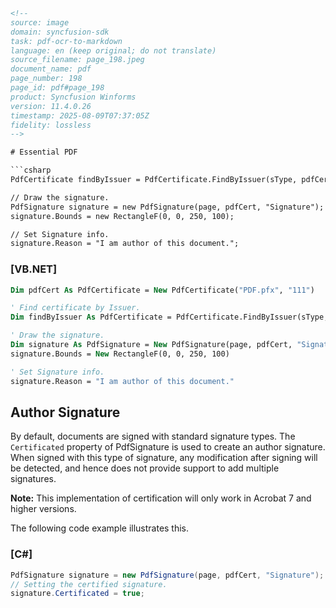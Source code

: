 ```html
<!-- 
source: image
domain: syncfusion-sdk
task: pdf-ocr-to-markdown
language: en (keep original; do not translate)
source_filename: page_198.jpeg
document_name: pdf
page_number: 198
page_id: pdf#page_198
product: Syncfusion Winforms
version: 11.4.0.26
timestamp: 2025-08-09T07:37:05Z
fidelity: lossless
-->

# Essential PDF

```csharp
PdfCertificate findByIssuer = PdfCertificate.FindByIssuer(sType, pdfCert.IssuerName);

// Draw the signature.
PdfSignature signature = new PdfSignature(page, pdfCert, "Signature");
signature.Bounds = new RectangleF(0, 0, 250, 100);

// Set Signature info.
signature.Reason = "I am author of this document.";
```

### [VB.NET]

```vb
Dim pdfCert As PdfCertificate = New PdfCertificate("PDF.pfx", "111")

' Find certificate by Issuer.
Dim findByIssuer As PdfCertificate = PdfCertificate.FindByIssuer(sType, pdfCert.IssuerName)

' Draw the signature.
Dim signature As PdfSignature = New PdfSignature(page, pdfCert, "Signature")
signature.Bounds = New RectangleF(0, 0, 250, 100)

' Set Signature info.
signature.Reason = "I am author of this document."
```

## Author Signature

By default, documents are signed with standard signature types. The `Certificated` property of PdfSignature is used to create an author signature. When signed with this type of signature, any modification after signing will be detected, and hence does not provide support to add multiple signatures.

**Note:** This implementation of certification will only work in Acrobat 7 and higher versions.

The following code example illustrates this.

### [C#]

```csharp
PdfSignature signature = new PdfSignature(page, pdfCert, "Signature");
// Setting the certified signature.
signature.Certificated = true;
```
```